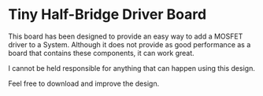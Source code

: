 # Tiny Half-Bridge Driver Board

This board has been designed to provide an easy way to add a MOSFET driver to a System. 
Although it does not provide as good performance as a board that contains these components, it can work great. 

I cannot be held responsible for anything that can happen using this design. 

Feel free to download and improve the design.


